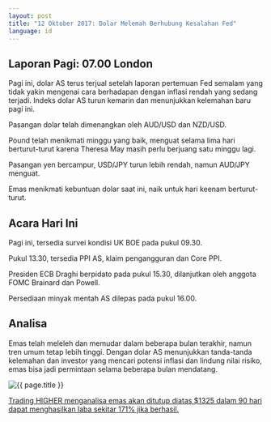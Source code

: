 ```yaml
---
layout: post
title: "12 Oktober 2017: Dolar Melemah Berhubung Kesalahan Fed"
language: id
---
```

## Laporan Pagi: 07.00 London

Pagi ini, dolar AS terus terjual setelah laporan pertemuan Fed semalam yang tidak yakin mengenai cara berhadapan dengan inflasi rendah yang sedang terjadi. Indeks dolar AS turun kemarin dan menunjukkan kelemahan baru pagi ini.

Pasangan dolar telah dimenangkan oleh AUD/USD dan NZD/USD.

Pound telah menikmati minggu yang baik, menguat selama lima hari berturut-turut karena Theresa May masih perlu berjuang satu minggu lagi.

Pasangan yen bercampur, USD/JPY turun lebih rendah, namun AUD/JPY menguat.

Emas menikmati kebuntuan dolar saat ini, naik untuk hari keenam berturut-turut.

## Acara Hari Ini

Pagi ini, tersedia survei kondisi UK BOE pada pukul 09.30.

Pukul 13.30, tersedia PPI AS, klaim pengangguran dan Core PPI.

Presiden ECB Draghi berpidato pada pukul 15.30, dilanjutkan oleh anggota FOMC Brainard dan Powell.

Persediaan minyak mentah AS dilepas pada pukul 16.00.

## Analisa

Emas telah meleleh dan memudar dalam beberapa bulan terakhir, namun tren umum tetap lebih tinggi. Dengan dolar AS menunjukkan tanda-tanda kelemahan dan investor yang mencari potensi inflasi dan lindung nilai risiko, emas bisa jadi permintaan selama beberapa bulan mendatang.

<img src="{{ site.url }}/images/oct/id-12-oct-17.png" alt="{{ page.title }}" title="{{ page.title }}">

<a href="%LINK%%?currency=USD&market=metals&duration_amount=90&duration_units=d&amount=10&amount_type=payout&expiry_type=duration&underlying=frxXAUUSD&formname=higherlower&barrier=1325" target="_blank">Trading HIGHER menganalisa emas akan ditutup diatas $1325 dalam 90 hari dapat menghasilkan laba sekitar 171% jika berhasil.</a>